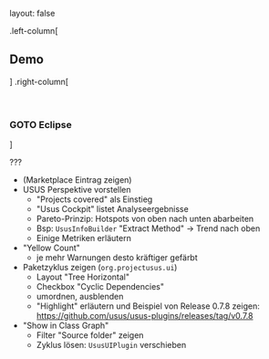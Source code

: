 layout: false

.left-column[
## Demo
]
.right-column[
<br>
<br>
<br>

### GOTO Eclipse

]

???
- (Marketplace Eintrag zeigen)
- USUS Perspektive vorstellen
  - "Projects covered" als Einstieg
  - "Usus Cockpit" listet Analyseergebnisse
  - Pareto-Prinzip: Hotspots von oben nach unten abarbeiten
  - Bsp: ``UsusInfoBuilder`` "Extract Method" -> Trend nach oben 
  - Einige Metriken erläutern
- "Yellow Count"
  - je mehr Warnungen desto kräftiger gefärbt
- Paketzyklus zeigen (``org.projectusus.ui``)
  - Layout "Tree Horizontal"
  - Checkbox "Cyclic Dependencies"
  - umordnen, ausblenden
  - "Highlight" erläutern und Beispiel von Release 0.7.8 zeigen: https://github.com/usus/usus-plugins/releases/tag/v0.7.8
- "Show in Class Graph"
  - Filter "Source folder" zeigen
  - Zyklus lösen: ``UsusUIPlugin`` verschieben

